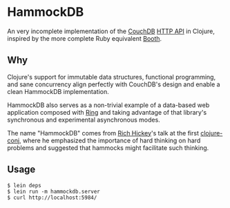# HammockDB

An very incomplete implementation of the [CouchDB](http://couchdb.apache.org/) [HTTP API](http://wiki.apache.org/couchdb/Complete_HTTP_API_Reference) in Clojure, inspired by the more complete Ruby equivalent [Booth](http://github.com/jchris/booth). 

## Why

Clojure's support for immutable data structures, functional programming, and sane concurrency align perfectly with CouchDB's design and enable a clean HammockDB implementation.

HammockDB also serves as a non-trivial example of a data-based web application composed with [Ring](http://github.com/mmcgrana/ring) and taking advantage of that library's synchronous and experimental asynchronous modes.

The name "HammockDB" comes from [Rich Hickey](http://p.hagelb.org/hammock.jpg)'s talk at the first [clojure-conj](http://clojure-conj.org), where he emphasized the importance of hard thinking on hard problems and suggested that hammocks might facilitate such thinking.

## Usage

    $ lein deps
    $ lein run -m hammockdb.server
    $ curl http://localhost:5984/
